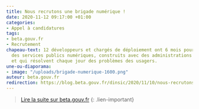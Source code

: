 ```yaml
---
title: Nous recrutons une brigade numérique !
date: 2020-11-12 09:17:00 +01:00
categories:
- Appel à candidatures
tags:
- beta.gouv.fr
- Recrutement
chapeau-text: 12 développeurs et chargés de déploiement ont 6 mois pour renforcer
  des services publics numériques, construits avec des administrations partenaires,
  et qui résolvent chaque jour des problèmes des usagers.
une-ou-diaporama:
- image: "/uploads/brigade-numerique-1600.png"
auteur: beta.gouv.fr
redirection: https://blog.beta.gouv.fr/dinsic/2020/11/10/nous-recrutons-une-brigade-numerique/
---
```


> [Lire la suite sur beta.gouv.fr](https://blog.beta.gouv.fr/dinsic/2020/11/10/nous-recrutons-une-brigade-numerique/)
{: .lien-important}
